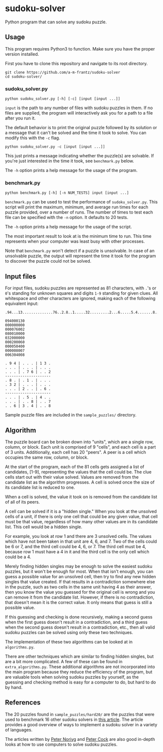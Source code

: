 # sudoku-solver
Python program that can solve any sudoku puzzle.

## Usage
This program requires Python3 to function. Make sure you have the proper
version installed.

First you have to clone this repository and navigate to its root directory.
```
git clone https://github.com/a-m-frantz/sudoku-solver
cd sudoku-solver/
```

### sudoku_solver.py
```
python sudoku_solver.py [-h] [-c] [input [input ...]]
```
`input` is the path to any number of files with sudoku puzzles in them.
If no files are supplied, the program will interactively ask you for a
path to a file after you run it.

The default behavior is to print the original puzzle followed by its
solution or a message that it can't be solved and the time it took to solve.
You can modify this with the `-c` flag.
```
python sudoku_solver.py -c [input [input ...]]
```
This just prints a message indicating whether the puzzle(s) are solvable.
If you're just interested in the time it took, see `benchmark.py` below.

The `-h` option prints a help message for the usage of the program.

### benchmark.py
```
python benchmark.py [-h] [-n NUM_TESTS] input [input ...]
```
`benchmark.py` can be used to test the performance of `sudoku_solver.py`.
This script will print the maximum, minimum, and average run times for each
puzzle provided, over a number of runs. The number of times to test each file
can be specified with the `-n` option. It defaults to 20 tests.

The `-h` option prints a help message for the usage of the script.

The most important result to look at is the minimum time to run.
This time represents when your computer was least busy with other processes.

Note that `benchmark.py` won't detect if a puzzle is unsolvable. In case of
an unsolvable puzzle, the output will represent the time it took for the
program to discover the puzzle could not be solved.

## Input files
For input files, sudoku puzzles are represented as 81 characters,
with `.`'s or `0`'s standing for unknown squares and digits `1-9` standing
for given clues. All whitespace and other characters are ignored, making
each of the following equivalent input:
```
.94...13..............76..2.8..1.....32.........2...6.....5.4.......8..7..63.4..8
```
```
094000130
000000000
000076002
080010000
032000000
000200060
000050400
000008007
006304008
```
```
. 9 4 | . . . | 1 3 .
. . . | . . . | . . .
. . . | . 7 6 | . . 2
---------------------
. 8 . | . 1 . | . . .
. 3 2 | . . . | . . .
. . . | 2 . . | . 6 .
---------------------
. . . | . 5 . | 4 . .
. . . | . . 8 | . . 7
. . 6 | 3 . 4 | . . 8
```

Sample puzzle files are included in the `sample_puzzles/` directory.

## Algorithm
The puzzle board can be broken down into "units", which are a single row,
column, or block. Each unit is comprised of 9 "cells", and each cell is a
part of 3 units. Additionally, each cell has 20 "peers".
A peer is a cell which occupies the same row, column, or block.

At the start of the program, each of the 81 cells gets assigned
a list of candidates, [1-9], representing the values that the cell could be.
The clue cells start out with their value solved.
Values are removed from the candidate list as the algorithm progresses.
A cell is solved once the size of its candidate list is reduced to one.

When a cell is solved, the value it took on is removed from the candidate
list of all of its peers.

A cell can be solved if it is a "hidden single."
When you look at the unsolved cells of a unit, if there is only one cell
that could be any given value, that cell must be that value, regardless
of how many other values are in its candidate list. This cell would be a
hidden single.

For example, you look at row 1 and there are 3 unsolved cells. The values
which have not been taken in that unit are 4, 6, and 7. Two of the cells
could be 6 or 7, and the third cell could be 4, 6, or 7. The third cell
must be 4, because row 1 must have a 4 in it and the third cell
is the only cell which could be a 4.

Merely finding hidden singles may be enough to solve the easiest sudoku
puzzles, but it won't be enough for most. When that isn't enough, you can
guess a possible value for an unsolved cell, then try to find any
new hidden singles that value created. If that results in a contradiction
somewhere else in the puzzle, such as two cells in the same unit having 4
as their answer, then you know the value you guessed for the original cell
is wrong and you can remove it from the candidate list. However, if there
is no contradiction, that doesn't mean it is the correct value. It only
means that guess is still a possible value.

If this guessing and checking is done recursively, making a second guess
when the first guess doesn't result in a contradiction,
and a third guess when the second guess doesn't result in a contradiction,
etc., then all valid sudoku puzzles can
be solved using only these two techniques.

The implementation of these two algorithms can be looked at in
`algorithms.py`.

There are other techniques which are similar to finding hidden singles,
but are a bit more complicated. A few of these can be found in
`extra_algorithms.py`. These additional algorithms are not incorporated
into the main program because they reduce the efficiency of the program,
but are valuable tools when solving sudoku puzzles by yourself, as the
guessing and checking method is easy for a computer to do, but hard to do
by hand.

## References
The 20 puzzles found in `sample_puzzles/hard20/` are the puzzles that were
used to benchmark 16 other sudoku solvers in
[this article](https://attractivechaos.wordpress.com/2011/06/19/an-incomplete-review-of-sudoku-solver-implementations/).
The article provides a good overview of ways to implement a sudoku solver
in a variety of languages.

The articles written by [Peter Norivg](http://norvig.com/sudoku.html) and
[Peter Cock](https://warwick.ac.uk/fac/sci/moac/people/students/peter_cock/python/sudoku/)
 are also good in-depth looks at how to use
computers to solve sudoku puzzles.
